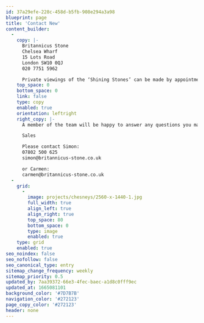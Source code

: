```yaml
---
id: 37a29efe-228c-458d-b5fb-908e294a3a98
blueprint: page
title: 'Contact New'
content_builder:
  -
    copy: |-
      Britannicus Stone
      Chelsea Wharf
      15 Lots Road
      London SW10 0QJ
      020 7751 5962

      Private viewings of the ‘Shining Stones’ can be made by appointment at our showroom situated off the King’s Road.
    top_space: 0
    bottom_space: 0
    link: false
    type: copy
    enabled: true
    orientation: leftright
    right_copy: |-
      A member of the team will be happy to answer any questions you may have regarding the range of beautiful stones on display.

      Sales

      Please contact Simon:
      07802 500 625
      simon@britannicus-stone.co.uk

      or Carmen:
      carmen@britannicus-stone.co.uk
  -
    grid:
      -
        image: projects/chesneys/2560-x-1440-1.jpg
        full_width: true
        align_left: true
        align_right: true
        top_space: 80
        bottom_space: 0
        type: image
        enabled: true
    type: grid
    enabled: true
seo_noindex: false
seo_nofollow: false
seo_canonical_type: entry
sitemap_change_frequency: weekly
sitemap_priority: 0.5
updated_by: 7aa39372-66e3-4fec-baec-a1d8c0fff9ec
updated_at: 1665081101
background_color: '#7D7B7B'
navigation_color: '#272123'
page_copy_color: '#272123'
header: none
---
```

